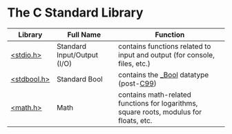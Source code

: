 # The C Standard Library

| Library | Full Name | Function |
| ------- | --------- | -------- |
| [\<stdio.h\>](https://en.cppreference.com/w/c/io)| Standard Input/Output (I/O) | contains functions related to input and output (for console, files, etc.) |
| [\<stdbool.h\>](https://en.wikibooks.org/wiki/C_Programming/stdbool.h) | Standard Bool | contains the [\_Bool](https://c-for-dummies.com/blog/?p=2956) datatype (post-[C99](https://en.wikipedia.org/wiki/C99)) |
| [\<math.h\>](https://www.tutorialspoint.com/c_standard_library/math_h.htm) | Math | contains math-related functions for logarithms, square roots, modulus for floats, etc. |
